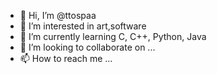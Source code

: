 - 👋 Hi, I’m @ttospaa
- 👀 I’m interested in art,software
- 🌱 I’m currently learning C, C++, Python, Java
- 💞️ I’m looking to collaborate on ...
- 📫 How to reach me ...

<!---
ttospaa/ttospaa is a ✨ special ✨ repository because its `README.md` (this file) appears on your GitHub profile.
You can click the Preview link to take a look at your changes.
--->
